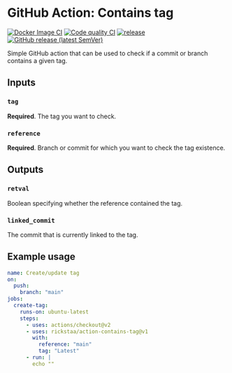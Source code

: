# GitHub Action: Contains tag

[![Docker Image CI](https://github.com/rickstaa/action-create-tag/workflows/Docker%20Image%20CI/badge.svg)](https://github.com/rickstaa/action-create-tag/actions)
[![Code quality CI](https://github.com/rickstaa/action-create-tag/workflows/Code%20quality%20CI/badge.svg)](https://github.com/rickstaa/action-create-tag/actions?query=workflow%3A%22Code+quality+CI%22)
[![release](https://github.com/rickstaa/action-create-tag/workflows/release/badge.svg)](https://github.com/rickstaa/action-create-tag/actions?query=workflow%3Arelease)
[![GitHub release (latest SemVer)](https://img.shields.io/github/v/release/rickstaa/action-create-tag?logo=github&sort=semver)](https://github.com/rickstaa/action-create-tag/releases)

Simple GitHub action that can be used to check if a commit or branch contains a given tag.

## Inputs

### `tag`

**Required**. The tag you want to check.

### `reference`

**Required**. Branch or commit for which you want to check the tag existence.

## Outputs

### `retval`

Boolean specifying whether the reference contained the tag.

### `linked_commit`

The commit that is currently linked to the tag.

## Example usage

```yml
name: Create/update tag
on:
  push:
    branch: "main"
jobs:
  create-tag:
    runs-on: ubuntu-latest
    steps:
      - uses: actions/checkout@v2
      - uses: rickstaa/action-contains-tag@v1
        with:
          reference: "main"
          tag: "Latest"
      - run: |
        echo ""
```
